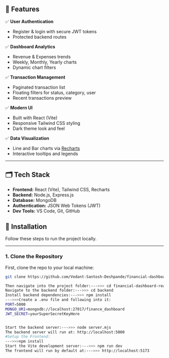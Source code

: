 
## 🚀 Features

✅ **User Authentication**  
- Register & login with secure JWT tokens
- Protected backend routes

✅ **Dashboard Analytics**  
- Revenue & Expenses trends
- Weekly, Monthly, Yearly charts
- Dynamic chart filters

✅ **Transaction Management**  
- Paginated transaction list
- Floating filters for status, category, user
- Recent transactions preview

✅ **Modern UI**  
- Built with React (Vite)
- Responsive Tailwind CSS styling
- Dark theme look and feel

✅ **Data Visualization**  
- Line and Bar charts via [Recharts](https://recharts.org/)
- Interactive tooltips and legends

---

## 🗂️ Tech Stack

- **Frontend:** React (Vite), Tailwind CSS, Recharts
- **Backend:** Node.js, Express.js
- **Database:** MongoDB
- **Authentication:** JSON Web Tokens (JWT)
- **Dev Tools:** VS Code, Git, GitHub

## 🚀 Installation

Follow these steps to run the project locally.

---

### 1. Clone the Repository

First, clone the repo to your local machine:

```bash
git clone https://github.com/Vedant-Santosh-Deshpande/financial-dashboard-react-data-analysis-.git

Then navigate into the project folder:--->>> cd financial-dashboard-react-data-analysis-
Navigate to the backend folder:--->>> cd backend
Install backend dependencies:--->>> npm install
--->>>Create a .env file and following into it:
PORT=5000
MONGO_URI=mongodb://localhost:27017/finance_dashboard
JWT_SECRET=yourSuperSecretKeyHere


Start the backend server:--->>> node server.mjs
The backend server will run at: http://localhost:5000
#Setup the Frontend:
--->>>npm install
Start the Vite development server:--->>> npm run dev
The frontend will run by default at:--->>> http://localhost:5173
